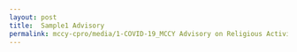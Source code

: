 ```yaml
---
layout: post
title:  Sample1 Advisory
permalink: mccy-cpro/media/1-COVID-19_MCCY Advisory on Religious Activities.pdf
---
```

